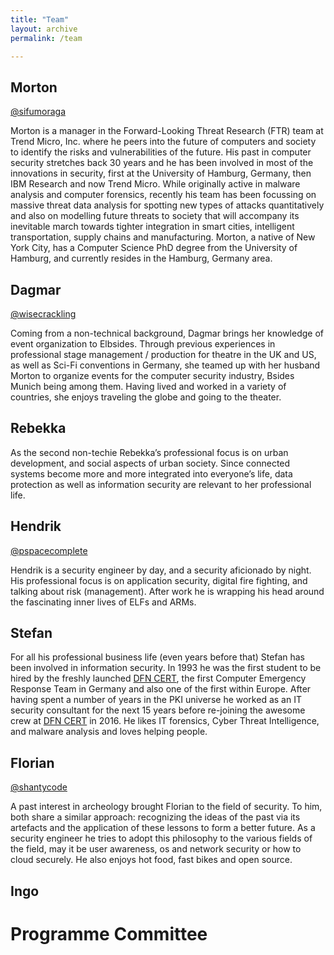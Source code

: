 ```yaml
---
title: "Team"
layout: archive
permalink: /team

---
```


## Morton ## 

[@sifumoraga](https://twitter.com/sifumoraga)

Morton is a manager in the Forward-Looking Threat Research (FTR) team at Trend Micro, Inc. where he peers into the future of computers and society to identify the risks and vulnerabilities of the future. His past in computer security stretches back 30 years and he has been involved in most of the innovations in security, first at the University of Hamburg, Germany, then IBM Research and now Trend Micro. While originally active in malware analysis and computer forensics, recently his team has been focussing on massive threat data analysis for spotting new types of attacks quantitatively and also on modelling future threats to society that will accompany its inevitable march towards tighter integration in smart cities, intelligent transportation, supply chains and manufacturing. Morton, a native of New York City, has a Computer Science PhD degree from the University of Hamburg, and currently resides in the Hamburg, Germany area.

## Dagmar ## 

[@wisecrackling](https://twitter.com/wisecrackling)

Coming from a non-technical background, Dagmar brings her knowledge of event organization to Elbsides. Through previous experiences in professional stage management / production for theatre in the UK and US, as well as Sci-Fi conventions in Germany, she teamed up with her husband Morton to organize events for the computer security industry, Bsides Munich being among them. Having lived and worked in a variety of countries, she enjoys traveling the globe and going to the theater.

## Rebekka ##

As the second non-techie Rebekka’s professional focus is on urban development, and social aspects of urban society.  Since connected systems become more and more integrated into everyone’s life, data protection as well as information security are relevant to her professional life.

## Hendrik ##

[@pspacecomplete](https://twitter.com/pspacecomplete)

Hendrik  is a security engineer by day, and a security aficionado by night. His professional focus is on application security, digital fire fighting, and talking about risk (management).
After work he is wrapping his head around the fascinating inner lives of ELFs and ARMs. 


## Stefan ##

For all his professional business life (even years before that) Stefan has been involved in information security. In 1993 he was the first student to be hired by the freshly launched [DFN CERT](https://www.dfn-cert.de/), the first Computer Emergency Response Team in Germany and also one of the first within Europe. After having spent a number of years in the PKI universe he worked as an IT security consultant for the next 15 years before re-joining the awesome crew at [DFN CERT](https://www.dfn-cert.de/) in 2016. He likes IT forensics, Cyber Threat Intelligence, and malware analysis and loves helping people.

## Florian ##

[@shantycode](https://twitter.com/shantycode)

A past interest in archeology brought Florian to the field of security. To him, both share a similar approach: recognizing the ideas of the past via its artefacts and the application of these lessons to form a better future. As a security engineer he tries to adopt this philosophy to the various fields of the field, may it be user awareness, os and network security or how to cloud securely. He also enjoys hot food, fast bikes and open source.

## Ingo ##

# Programme Committee #

